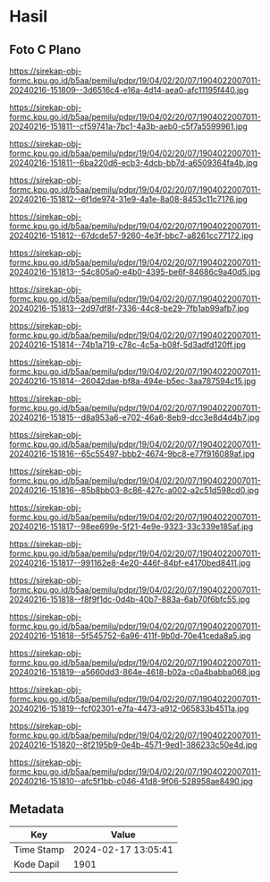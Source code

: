 # Hasil

## Foto C Plano

https://sirekap-obj-formc.kpu.go.id/b5aa/pemilu/pdpr/19/04/02/20/07/1904022007011-20240216-151809--3d6516c4-e16a-4d14-aea0-afc11195f440.jpg

https://sirekap-obj-formc.kpu.go.id/b5aa/pemilu/pdpr/19/04/02/20/07/1904022007011-20240216-151811--cf59741a-7bc1-4a3b-aeb0-c5f7a5599961.jpg

https://sirekap-obj-formc.kpu.go.id/b5aa/pemilu/pdpr/19/04/02/20/07/1904022007011-20240216-151811--6ba220d6-ecb3-4dcb-bb7d-a6509364fa4b.jpg

https://sirekap-obj-formc.kpu.go.id/b5aa/pemilu/pdpr/19/04/02/20/07/1904022007011-20240216-151812--6f1de974-31e9-4a1e-8a08-8453c11c7176.jpg

https://sirekap-obj-formc.kpu.go.id/b5aa/pemilu/pdpr/19/04/02/20/07/1904022007011-20240216-151812--67dcde57-9260-4e3f-bbc7-a8261cc77172.jpg

https://sirekap-obj-formc.kpu.go.id/b5aa/pemilu/pdpr/19/04/02/20/07/1904022007011-20240216-151813--54c805a0-e4b0-4395-be6f-84686c9a40d5.jpg

https://sirekap-obj-formc.kpu.go.id/b5aa/pemilu/pdpr/19/04/02/20/07/1904022007011-20240216-151813--2d97df8f-7336-44c8-be29-7fb1ab99afb7.jpg

https://sirekap-obj-formc.kpu.go.id/b5aa/pemilu/pdpr/19/04/02/20/07/1904022007011-20240216-151814--74b1a719-c78c-4c5a-b08f-5d3adfd120ff.jpg

https://sirekap-obj-formc.kpu.go.id/b5aa/pemilu/pdpr/19/04/02/20/07/1904022007011-20240216-151814--26042dae-bf8a-494e-b5ec-3aa787594c15.jpg

https://sirekap-obj-formc.kpu.go.id/b5aa/pemilu/pdpr/19/04/02/20/07/1904022007011-20240216-151815--d8a953a6-e702-46a6-8eb9-dcc3e8d4d4b7.jpg

https://sirekap-obj-formc.kpu.go.id/b5aa/pemilu/pdpr/19/04/02/20/07/1904022007011-20240216-151816--65c55497-bbb2-4674-9bc8-e77f916089af.jpg

https://sirekap-obj-formc.kpu.go.id/b5aa/pemilu/pdpr/19/04/02/20/07/1904022007011-20240216-151816--85b8bb03-8c86-427c-a002-a2c51d598cd0.jpg

https://sirekap-obj-formc.kpu.go.id/b5aa/pemilu/pdpr/19/04/02/20/07/1904022007011-20240216-151817--98ee699e-5f21-4e9e-9323-33c339e185af.jpg

https://sirekap-obj-formc.kpu.go.id/b5aa/pemilu/pdpr/19/04/02/20/07/1904022007011-20240216-151817--991162e8-4e20-446f-84bf-e4170bed8411.jpg

https://sirekap-obj-formc.kpu.go.id/b5aa/pemilu/pdpr/19/04/02/20/07/1904022007011-20240216-151818--f8f9f1dc-0d4b-40b7-883a-6ab70f6bfc55.jpg

https://sirekap-obj-formc.kpu.go.id/b5aa/pemilu/pdpr/19/04/02/20/07/1904022007011-20240216-151818--5f545752-6a96-411f-9b0d-70e41ceda8a5.jpg

https://sirekap-obj-formc.kpu.go.id/b5aa/pemilu/pdpr/19/04/02/20/07/1904022007011-20240216-151819--a5660dd3-864e-4618-b02a-c0a4babba068.jpg

https://sirekap-obj-formc.kpu.go.id/b5aa/pemilu/pdpr/19/04/02/20/07/1904022007011-20240216-151819--fcf02301-e7fa-4473-a912-065833b4511a.jpg

https://sirekap-obj-formc.kpu.go.id/b5aa/pemilu/pdpr/19/04/02/20/07/1904022007011-20240216-151820--8f2195b9-0e4b-4571-9ed1-386233c50e4d.jpg

https://sirekap-obj-formc.kpu.go.id/b5aa/pemilu/pdpr/19/04/02/20/07/1904022007011-20240216-151810--afc5f1bb-c046-41d8-9f06-528958ae8490.jpg


## Metadata

| Key        | Value               |
| ---------- | ------------------- |
| Time Stamp | 2024-02-17 13:05:41 |
| Kode Dapil | 1901                |



